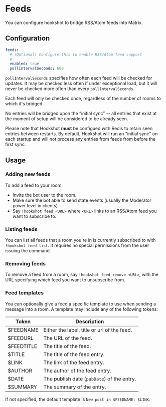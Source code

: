 # Feeds

You can configure hookshot to bridge RSS/Atom feeds into Matrix.

## Configuration

```yaml
feeds:
  # (Optional) Configure this to enable RSS/Atom feed support
  #
  enabled: true
  pollIntervalSeconds: 600
```

`pollIntervalSeconds` specifies how often each feed will be checked for updates.
It may be checked less often if under exceptional load, but it will never be checked more often than every `pollIntervalSeconds`.

Each feed will only be checked once, regardless of the number of rooms to which it's bridged.

No entries will be bridged upon the “initial sync” -- all entries that exist at the moment of setup will be considered to be already seen.

Please note that Hookshot **must** be configued with Redis to retain seen entries between restarts. By default, Hookshot will
run an "initial sync" on each startup and will not process any entries from feeds from before the first sync.

## Usage

### Adding new feeds

To add a feed to your room:

  - Invite the bot user to the room.
  - Make sure the bot able to send state events (usually the Moderator power level in clients)
  - Say `!hookshot feed <URL>` where `<URL>` links to an RSS/Atom feed you want to subscribe to.

### Listing feeds

You can list all feeds that a room you're in is currently subscribed to with `!hookshot feed list`.
It requires no special permissions from the user issuing the command.

### Removing feeds

To remove a feed from a room, say `!hookshot feed remove <URL>`, with the URL specifying which feed you want to unsubscribe from.


### Feed templates

You can optionally give a feed a specific template to use when sending a message into a room. A template
may include any of the following tokens:

|Token     |Description                                 |
|----------|--------------------------------------------|
|$FEEDNAME | Either the label, title or url of the feed.|
|$FEEDURL  | The URL of the feed.                       |
|$FEEDTITLE| The title of the feed.                     |
|$TITLE    | The title of the feed entry.               |
|$LINK     | The link of the feed entry.                |
|$AUTHOR   | The author of the feed entry.              |
|$DATE     | The publish date (`pubDate`) of the entry. |
|$SUMMARY  | The summary of the entry.                  |

If not specified, the default template is `New post in $FEEDNAME: $LINK`.
